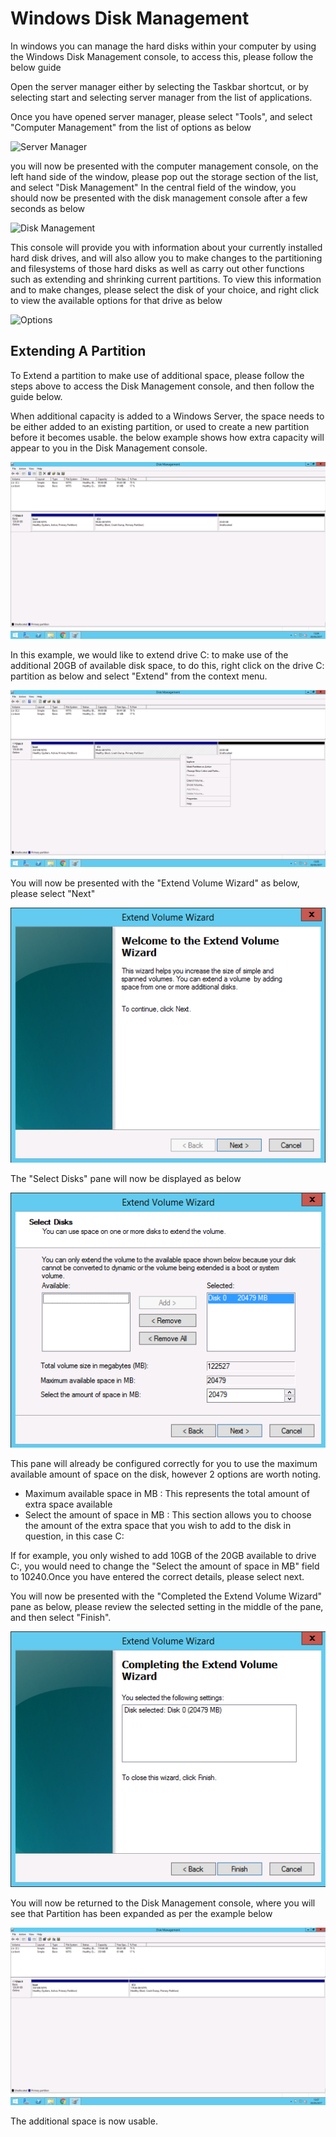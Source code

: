 # Windows Disk Management

In windows you can manage the hard disks within your computer by using the Windows Disk Management console, to access this, please follow the below guide

Open the server manager either by selecting the Taskbar shortcut, or by selecting start and selecting server manager from the list of applications.

Once you have opened server manager, please select "Tools", and select "Computer Management" from the list of options as below

![Server Manager](Images/diskmanagement/contextmenu.PNG)

you will now be presented with the computer management console, on the left hand side of the window, please pop out the storage section of the list, and select "Disk Management"
In the central field of the window, you should now be presented with the disk management console after a few seconds as below

![Disk Management](Images/diskmanagement/diskmanagement.PNG)

This console will provide you with information about your currently installed hard disk drives, and will also allow you to make changes to the partitioning and filesystems of those hard disks as well as carry out other functions such as extending and shrinking current partitions.
To view this information and to make changes, please select the disk of your choice, and right click to view the available options for that drive as below

![Options](Images/diskmanagement/diskmanagementcontextmenu.PNG)

## Extending A Partition

To Extend a partition to make use of additional space, please follow the steps above to access the Disk Management console, and then follow the guide below.

When additional capacity is added to a Windows Server, the space needs to be either added to an existing partition, or used to create a new partition before it becomes usable. the below example shows how extra capacity will appear to you in the Disk Management console.

![Disk Management-With Extra Space](Images/diskmanagement/freespacevisible.PNG)

In this example, we would like to extend drive C: to make use of the additional 20GB of available disk space, to do this, right click on the drive C: partition as below and select "Extend" from the context menu.

![Partition Options](Images/diskmanagement/rightclickpartition.PNG)

You will now be presented with the "Extend Volume Wizard" as below, please select "Next"

![Extend Wizard](Images/diskmanagement/extendwizard.PNG)

The "Select Disks" pane will now be displayed as below

![Select Disks](Images/diskmanagement/spaceselect.PNG)

This pane will already be configured correctly for you to use the maximum available amount of space on the disk, however 2 options are worth noting.

- Maximum available space in MB : This represents the total amount of extra space available
- Select the amount of space in MB : This section allows you to choose the amount of the extra space that you wish to add to the disk in question, in this case C:

If for example, you only wished to add 10GB of the 20GB available to drive C:, you would need to change the "Select the amount of space in MB" field to 10240.Once you have entered the correct details, please select next.

You will now be presented with the "Completed the Extend Volume Wizard" pane as below, please review the selected setting in the middle of the pane, and then select "Finish".

![Finish](Images/diskmanagement/complete.PNG)

You will now be returned to the Disk Management console, where you will see that Partition has been expanded as per the example below

![Space Added](Images/diskmanagement/diskmanwithspaceadded.PNG)

The additional space is now usable.
